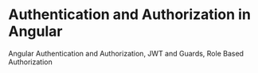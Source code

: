 # Authentication and Authorization in Angular
Angular Authentication and Authorization, JWT and Guards, Role Based Authorization
